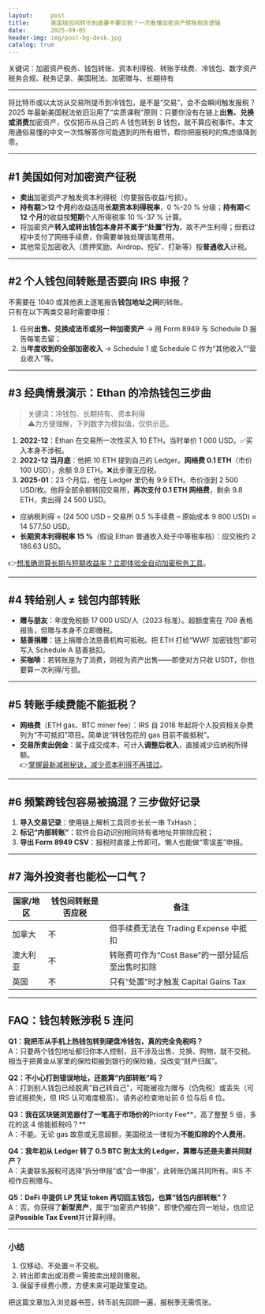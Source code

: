 ```yaml
---
layout:     post
title:      美国钱包间转币到底要不要交税？一次看懂加密资产转账税务逻辑
date:       2025-09-05
header-img: img/post-bg-desk.jpg
catalog: true
---
```


关键词：加密资产税务、钱包转账、资本利得税、转账手续费、冷钱包、数字资产税务合规、税务记录、美国税法、加密赠与、长期持有

---

将比特币或以太坊从交易所提币到冷钱包，是不是“交易”，会不会瞬间触发报税？2025 年最新美国税法依旧沿用了“实质课税”原则：只要你没有在链上**出售、兑换或消费**加密资产，仅仅把币从自己的 A 钱包转到 B 钱包，就不算应税事件。本文用通俗易懂的中文一次性解答你可能遇到的所有细节，帮你把报税时的焦虑值降到零。

---

## #1 美国如何对加密资产征税  
- **卖出**加密资产才触发资本利得税（你要报告收益/亏损）。  
- **持有期＞12 个月**的收益适用**长期资本利得税率**，0 %-20 % 分级；**持有期＜12 个月**的收益按**短期**个人所得税率 10 %-37 % 计算。  
- 将加密资产**转入或转出钱包本身并不属于“处置”行为**，故不产生利得；但若过程中支付了网络手续费，你需要单独处理该笔费用。  
- 其他常见加密收入（质押奖励、Airdrop、挖矿、打新等）按**普通收入**计税。

---

## #2 个人钱包间转账是否要向 IRS 申报？  
不需要在 1040 或其他表上逐笔报告**钱包地址之间**的转账。  
只有在以下两类交易时需要申报：  
1. 任何**出售、兑换成法币或另一种加密资产** → 用 Form 8949 与 Schedule D 报告每笔去留；  
2. 当**年度收到的全部加密收入** → Schedule 1 或 Schedule C 作为“其他收入”“营业收入”等。

---

## #3 经典情景演示：Ethan 的冷热钱包三步曲  
> 关键词：冷钱包、长期持有、资本利得  
> ⚠️为方便理解，下列数字为模拟值，仅供示范。

1. **2022-12**：Ethan 在交易所一次性买入 10 ETH，当时单价 1 000 USD。✅买入本身不涉税。  
2. **2022-12 当月底**：他把 10 ETH 提到自己的 Ledger。**网络费 0.1 ETH**（市价 100 USD），余额 9.9 ETH。❌此步骤无应税。  
3. **2025-01**：23 个月后，他在 Ledger 里仍有 9.9 ETH。市价涨到 2 500 USD/枚。他将全部余额转回交易所，**再次支付 0.1 ETH 网络费**，剩余 9.8 ETH，卖出得 24 500 USD。  

- 应纳税利得 = (24 500 USD – 交易所 0.5 %手续费 – 原始成本 9 800 USD) ≈ 14 577.50 USD。  
- **长期资本利得税率 15 %**（假设 Ethan 普通收入处于中等税率档）：应交税约 2 186.63 USD。  

👉[想准确测算长期与短期收益率？立即体验全自动加密税务工具](https://okxdog.com/)。

---

## #4 转给别人 ≠ 钱包内部转账  
- **赠与朋友**：年度免税额 17 000 USD/人（2023 标准）。超额度需在 709 表格报告，但赠与本身不立即缴税。  
- **慈善捐赠**：链上捐赠合法慈善机构可抵税。把 ETH 打给“WWF 加密钱包”即可写入 Schedule A 慈善抵扣。  
- **买咖啡**：若转账是为了消费，则视为资产出售——即使对方只收 USDT，你也要算一次利得/亏损。

---

## #5 转账手续费能不能抵税？  
- **网络费**（ETH gas、BTC miner fee）：IRS 自 2018 年起将个人投资相关杂费列为“不可抵扣”项目。简单说“转钱包花的 gas 目前不能抵税”。  
- **交易所卖出佣金**：属于成交成本，可计入**调整后收入**，直接减少应纳税所得额。  
👉[掌握最新减税秘诀，减少资本利得不再错过](https://okxdog.com/)。

---

## #6 频繁跨钱包容易被搞混？三步做好记录
1. **导入交易记录**：使用链上解析工具同步长长一串 TxHash；  
2. **标记“内部转账”**：软件会自动识别相同持有者地址并排除应税；  
3. **导出 Form 8949 CSV**：报税时直接上传即可。懒人也能做“零误差”申报。

---

## #7 海外投资者也能松一口气？

| 国家/地区 | 钱包间转账是否应税 | 备注 |
|-----------|-------------------|------|
| 加拿大    | 不                 | 但手续费无法在 Trading Expense 中抵扣 |
| 澳大利亚  | 不                 | 转账费可作为“Cost Base”的一部分延后至出售时扣除 |
| 英国      | 不                 | 只有“处置”时才触发 Capital Gains Tax |

---

## FAQ：钱包转账涉税 5 连问

**Q1：我把币从手机上热钱包转到硬盘冷钱包，真的完全免税吗？**  
A：只要两个钱包地址都归你本人控制，且不涉及出售、兑换、购物，就不交税。相当于把黄金从家里的保险柜搬到银行的保险箱，没改变“财产归属”。

**Q2：不小心打到错误地址，还能算“内部转账”吗？**  
A：打到别人钱包已经脱离“自己转自己”，可能被视为赠与（仍免税）或丢失（可尝试报损失，但 IRS 认可难度极高）。请务必检查地址前 6 位与后 6 位。

**Q3：我在区块链浏览器付了一笔高于市场价的**Priority Fee**，高了整整 5 倍，多花的这 4 倍能抵税吗？**  
A：不能。无论 gas 故意或无意超额，美国税法一律视为**不能扣除的个人费用**。

**Q4：我年初从 Ledger 转了 0.5 BTC 到太太的 Ledger，算赠与还是夫妻共同财产？**  
A：夫妻联名报税可选择“拆分申报”或“合一申报”，此转账仍属共同所有。IRS 不视作应税赠与。

**Q5：DeFi 中提供 LP 凭证 token 再切回主钱包，也算“钱包内部转账”？**  
A：否。你获得了**新型资产**，属于“加密资产转换”，即使仍握在同一地址，也应记录**Possible Tax Event**并计算利得。

---

### 小结
1. 仅移动、不处置＝不交税。  
2. 转出即卖出或消费＝需按卖出规则缴税。  
3. 保留手续费小票，方便未来可能政策变动。  

把这篇文章加入浏览器书签，转币前先回顾一遍，报税季无需慌张。
